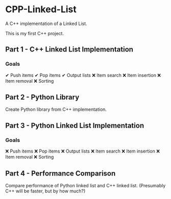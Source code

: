 ﻿# CPP-Linked-List

A C++ implementation of a Linked List.

This is my first C++ project.

## Part 1 - C++ Linked List Implementation
### Goals
 ✔ Push items
 ✔ Pop items
 ✔ Output lists
 ❌ Item search
 ❌ Item insertion
 ❌ Item removal
 ❌ Sorting

## Part 2 - Python Library
Create Python library from C++ implementation.

## Part 3 - Python Linked List Implementation
### Goals
 ❌ Push items
 ❌ Pop items
 ❌ Output lists
 ❌ Item search
 ❌ Item insertion
 ❌ Item removal
 ❌ Sorting

## Part 4 - Performance Comparison
Compare performance of Python linked list and C++ linked list.
(Presumably C++ will be faster, but by how much?)